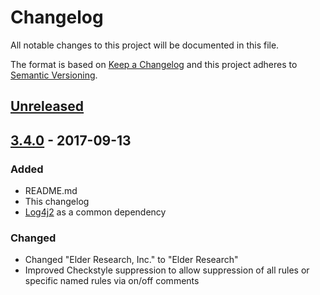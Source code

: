 # Changelog
All notable changes to this project will be documented in this file.

The format is based on [Keep a Changelog](http://keepachangelog.com/en/1.0.0/)
and this project adheres to [Semantic Versioning](http://semver.org/spec/v2.0.0.html).

## [Unreleased]

## [3.4.0] - 2017-09-13
### Added
- README.md
- This changelog
- [Log4j2](https://logging.apache.org/log4j/2.x/) as a common dependency

### Changed
- Changed "Elder Research, Inc." to "Elder Research"
- Improved Checkstyle suppression to allow suppression of all rules or specific named rules via on/off comments

[Unreleased]: http://code.elderresearch.com/compare/eri-commons%2Feri-maven-base.git
[3.4.0]: http://code.elderresearch.com/compare/eri-commons%2Feri-maven-base.git/refs%2Ftags%2Feri-maven-base-1.0..refs%2Ftags%2Feri-maven-base-3.4.0?w=1